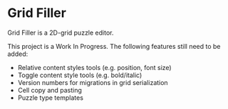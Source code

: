 # Grid Filler

Grid Filler is a 2D-grid puzzle editor.

This project is a Work In Progress. The following features still need to be added:

- Relative content styles tools (e.g. position, font size)
- Toggle content style tools (e.g. bold/italic)
- Version numbers for migrations in grid serialization
- Cell copy and pasting
- Puzzle type templates
